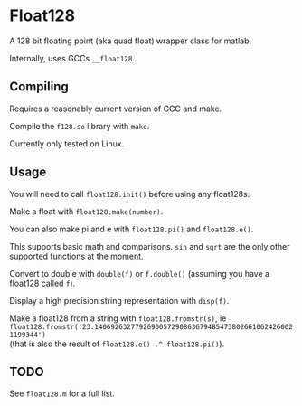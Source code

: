 Float128
===
A 128 bit floating point (aka quad float) wrapper class for matlab.

Internally, uses GCCs `__float128`.

Compiling
---
Requires a reasonably current version of GCC and make.

Compile the `f128.so` library with `make`.

Currently only tested on Linux.

Usage
---
You will need to call `float128.init()` before using any float128s.

Make a float with `float128.make(number)`.

You can also make pi and e with `float128.pi()` and `float128.e()`.

This supports basic math and comparisons.  `sin` and `sqrt` are the only other
supported functions at the moment.

Convert to double with `double(f)` or `f.double()` (assuming you have a float128
called `f`).

Display a high precision string representation with `disp(f)`.

Make a float128 from a string with `float128.fromstr(s)`, ie
`float128.fromstr('23.14069263277926900572908636794854738026610624260021199344')`  
(that is also the result of `float128.e() .^ float128.pi()`).

TODO
---
See `float128.m` for a full list.
